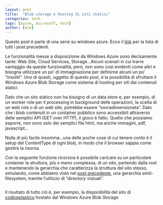 ```yaml
---
layout: post
title:  "Blob storage e hosting di siti statici"
categories: tech
tags: [azure, microsoft, tech]
author: [ale]
---
```



Questo post è parte di una serie su windows azure. Ecco il [link](http://blog.codiceplastico.com/melkio/index.php/2012/10/15/azure-intro/) per la lista di tutti i post precedenti.

Le funzionalità messe a disposizione da Windows Azure sono decisamente tante: Web Site, Cloud Services, Storage&#8230;Alcuni scenari in cui trarre vantaggio da queste funzionalità, però, non sono così evidenti come altri e bisogna utilizzare un po&#8217; di immaginazione per definirne alcuni un po&#8217; &#8220;insoliti&#8221;. Uno di questi, oggetto di questo post, è la possibilità di sfruttare il Windows Azure Blob Storage come sistema di hosting per siti dai contenuti statici.

Dato che un sito statico non ha bisogno di un data store e, per esempio, di un worker role per il processing in background delle operazioni, la scelta di un web role o di un web site, potrebbe essere &#8220;sovradimensionata&#8221;. Dato che i blob contenuti in un container pubblico sono accessibili attraverso delle semplici API (GET over HTTP), il gioco è fatto. Quello che possiamo esporre, non sono solo dei semplici file html, ma anche immagini, pdf, javascript&#8230;

Nulla di più facile insomma&#8230;una delle poche cose di cui tenere conto è il setup del ContentType di ogni blob, in modo che il browser sappia come gestire la risorsa.

Con la seguente funzione ricorsiva è possibile caricare su un particolare container la struttura, più o meno complessa, di un sito, partendo dalla root e mantenendo la gerarchia che caratterizza la struttura del sito stesso, simulando, come abbiamo visto nel [post precedente](http://blog.codiceplastico.com/melkio/index.php/2012/11/06/blob-storage-directory/), una gerarchia simil-filesystem, tramite l&#8217;utilizzo di &#8220;directory vistuali&#8221;.

```

```

Il risultato di tutto ciò è, per esempio, la disponibilità del sito di [codiceplastico](http://codiceplastico.blob.core.windows.net/website/index.html) hostato dal Windows Azure Blob Storage


